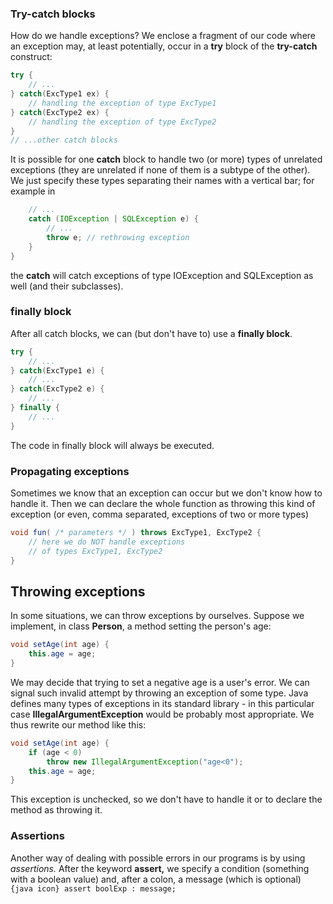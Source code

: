 ### Try-catch blocks
How do we handle exceptions? We enclose a fragment of our code where an exception may, at least potentially, occur in a **try** block of the **try-catch** construct:
```java
try {
	// ...
} catch(ExcType1 ex) {
	// handling the exception of type ExcType1
} catch(ExcType2 ex) {
	// handling the exception of type ExcType2
}
// ...other catch blocks
```

It is possible for one **catch** block to handle two (or more) types of unrelated exceptions (they are unrelated if none of them is a subtype of the other). We just specify these types separating their names with a vertical bar; for example in
```java
	// ...
	catch (IOException | SQLException e) {
		// ...
		throw e; // rethrowing exception
	}
}
```
the **catch** will catch exceptions of type IOException and SQLException as well (and their subclasses).

### finally block
After all catch blocks, we can (but don't have to) use a **finally block**.
```java
try {
	// ...
} catch(ExcType1 e) {
	// ...
} catch(ExcType2 e) {
	// ...
} finally {
	// ...
}
```
The code in finally block will always be executed.

### Propagating exceptions
Sometimes we know that an exception can occur but we don't know how to handle it. Then we can declare the whole function as throwing this kind of exception (or even, comma separated, exceptions of two or more types)
```java
void fun( /* parameters */ ) throws ExcType1, ExcType2 {
	// here we do NOT handle exceptions
	// of types ExcType1, ExcType2
}
```
## Throwing exceptions
In some situations, we can throw exceptions by ourselves. Suppose we implement, in class **Person**, a method setting the person's age:
```java
void setAge(int age) {
	this.age = age;
}
```
We may decide that trying to set a negative age is a user's error. We can signal such invalid attempt by throwing an exception of some type. Java defines many types of exceptions in its standard library - in this particular case **IllegalArgumentException** would be probably most appropriate. We thus rewrite our method like this:
```java
void setAge(int age) {
	if (age < 0)
		throw new IllegalArgumentException("age<0");
	this.age = age;
}
```
This exception is unchecked, so we don't have to handle it or to declare the method as throwing it.

### Assertions
Another way of dealing with possible errors in our programs is by using *assertions.* After the keyword **assert,** we specify a condition (something with a boolean value) and, after a colon, a message (which is optional)
`{java icon} assert boolExp : message;`
